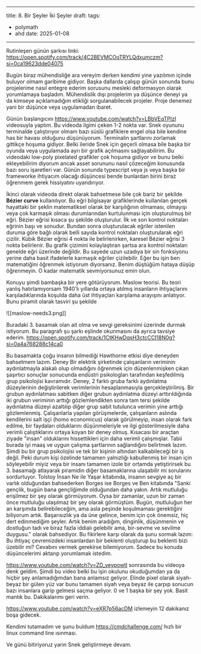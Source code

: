 
---
title:  8. Bir Şeyler İki Şeyler
draft: 
tags:
  - polymath
  - ahd
date: 2025-01-08
---

Rutinleşen günün şarkısı linki: https://open.spotify.com/track/4C2BEVMCOoTRYLQdxumczm?si=0ca19623dde04075

Bugün biraz mühendisliğe ara vereyim derken kendimi yine yazılımın içinde buluyor olmam garibime gidiyor. Başka dallarda çalışıp günün sonunda bunu projelerime nasıl entegre ederim sorusunu mesleki deformasyon olarak yorumlamaya başladım. Mühendislik dışı projelerim ya düşünce deneyi ya da kimseye açıklamadığım etikliği sorgulanabilecek projeler. Proje denemez yani bir düşünce veya uygulamadan ibaret. 

Günün başlangıcını 
https://www.youtube.com/watch?v=LBbVEqTPlzI videosuyla yaptım. Bu videoda ilgimi çeken 1-2 nokta var. Snek oyununu terminalde çalıştırıyor olmam bazı süslü grafiklere engel olsa bile kendine has bir havası olduğunu düşünüyorum. Terminalin şartlarını zorlamak gittikçe hoşuma gidiyor. Belki ileride Snek için geçerli olmasa bile başka bir oyunda veya uygulamada ayrı bir grafik açılmasını sağlayabilirim. Bu videodaki low-poly pixelated grafikler çok hoşuma gidiyor ve bunu belki ekleyebilirim diyorum ancak asset sorununu nasıl çözeceğim konusunda bazı soru işaretleri var. Günün sonunda typescript veya js veya başka bir frameworke ihtiyacım olacağı düşüncesi bende bunlardan birini biraz öğrenmem gerek hissiyatını uyandırıyor. 

İkinci olarak videoda direkt olarak bahsetmese bile çok bariz bir şekilde **Bézier curve** kullanılıyor. Bu eğri bilgisayar grafiklerinde kullanılan gerçek hayattaki bir şeklin matematiksel olarak bir karşılığının olmaması, olmayışı veya çok karmaşık olması durumlarından kurtulunması için oluşturulmuş bir eğri. Bézier eğrisi kısaca şu şekilde oluşturulur. İlk ve son kontrol noktaları eğrinin başı ve sonudur. Bundan sonra oluşturulacak eğriler istenilen duruma göre bağlı olarak belli sayıda kontrol noktaları oluşturularak eğri çizilir. Kübik Bézier eğrisi 4 nokta ile belirlenirken, karesel Bézier eğrisi 3 nokta belirlenir. Bu grafik çizimini kolaylaştıran şartsa ara kontrol noktaları genelde eğri üzerinde değildir. Bu sayede uzun uzadıya bir sin fonksiyonu yerine daha basit ifadelerle karmaşık eğriler çizilebilir. Eğer bu işin ben matematiğini öğrenmek istiyorum diyorsanız. 
Benim düştüğüm hataya düşüp öğrenmeyin. O kadar matematik sevmiyorsunuz emin olun.

Konuyu şimdi bambaşka bir yere götürüyorum. Maslow teorisi. Bu teori yanlış hatırlamıyorsam 1940'lı yıllarda ortaya atılmış insanların ihtiyaçlarını karşıladıklarında koşulda daha üst ihtiyaçları karşılama arayışını anlatıyor. Bunu piramit olarak tasviri şu şekilde 

![[maslow-needs3.png]]

Buradaki 3. basamak olan ait olma ve sevgi gereksinimi üzerinde durmak istiyorum. Bu paragrafı şu şarkı eşlinde okunmasını da ayrıca tavsiye ederim. https://open.spotify.com/track/1CtKHwDqsH3ctcCCI18N0g?si=0a4a768288c14ca0

Bu basamakta çoğu insanın bilmediği Hawthorne etkisi diye deneyden bahsetmem lazım. Deney Bir elektrik şirketinde çalışanların veriminin aydınlatmayla alakalı olup olmadığını öğrenmek için düzenlenmişken çıkan şaşırtıcı sonuçlar sonucunda endüstri psikologları tarafından keşfedilmiş grup psikolojisi kavramıdır.  Deney, 2 farklı gruba farklı aydınlatma düzeylerinin değiştirilerek verimlerinin hesaplanmasıyla gerçekleştirilmiş. Bir grubun aydınlatması sabitken diğer grubun aydınlatma düzeyi arttırıldığında iki grubun veriminin arttığı gözlemlendikten sonra tam tersi şekilde aydınlatma düzeyi azaltılıp diğer grup sabit tutulunca verimin yine arttığı gözlemlenmiş. Çalışanlarla yapılan görüşmelerde, çalışanların aslında kendilerini salt işçi (homo economicus) olarak görülmeyip, insan olarak fark edilme, bir faydaları olduklarını düşünmeleriyle ve ilgi gösterilmesiyle daha verimli çalıştıklarını ortaya koyan bir deney olmuş. Kısacası bir araçtan ziyade "insan" olduklarını hissettikleri için daha verimli çalışmışlar. Tabii burada iyi maaş ve uygun çalışma şartlarının sağlandığını belirtmek lazım. Şimdi bu bir grup psikolojisi ve tek bir kişinin altından kalkabileceği bir iş değil. Peki durum kişi özelinde tamamen yalnızlığı kabullenmiş bir insan için söyleyebilir miyiz veya bir insanı tamamen izole bir ortamda yetiştirirsek bu 3. basamağı atlayarak piramidin diğer basamaklarına ulaşabilir mi sorularını sordurtuyor. Tolstoy İnsan Ne ile Yaşar kitabında, insanın sevgiye aç bir varlık olduğundan bahsederken Borges ise Borges ve Ben kitabında "Sanki gençlik, bugün bana gençliğimde olduğundan daha yakın. Artık mutluluğu erişilmez bir şey olarak görmüyorum. Oysa bir zamanlar, uzun bir zaman önce mutluluğu ulaşılmaz bir şey olarak görmüştüm. Bugün, mutluluğun her an karşımda belirebileceğim, ama asla peşinde koşulmaması gerektiğini biliyorum artık. Başarısızlık ya da üne gelince, benim için çok önemsiz, hiç dert edinmediğim şeyler. Artık benim aradığım, dinginlik, düşünmenin ve dostluğun tadı ve biraz fazla iddialı gelebilir ama, bir-sevme ve sevilme duygusu." olarak bahsediyor. Bu fikirlere karşı olarak da şunu sormak lazım: Bu ihtiyaç çevremizdeki insanlardan bir beklenti oluşturup bu beklenti bizi üzebilir mi? Cevabını vermek gerekirse bilemiyorum. Sadece bu konuda düşüncelerimi aktarıp yorumlamak istedim. 

https://www.youtube.com/watch?v=ZD_yeypowtI sonrasında bu videoya denk geldim. Şimdi bu video belki bu işin okulunu okuduğumdan ya da hiçbir şey anlamadığımdan bana anlamsız geliyor. Elinde pixel olarak siyah-beyaz bir gülen yüz var bunu tamamen siyah veya beyaz ile çarpıp sonucun bazı insanlara garip gelmesi saçma geliyor. 0 ve 1 başka bir şey yok.  Basit mantık bu. Dakikalarımı geri verin.

https://www.youtube.com/watch?v=eXR7p56acDM izlemeyin 12 dakikanız boşa gidecek.

Kendimi tutamadım ve şunu buldum https://cmdchallenge.com/ hızlı bir linux command line ısınması. 

Ve günü bitiriyoruz yarın Snek geliştirmeye devam.